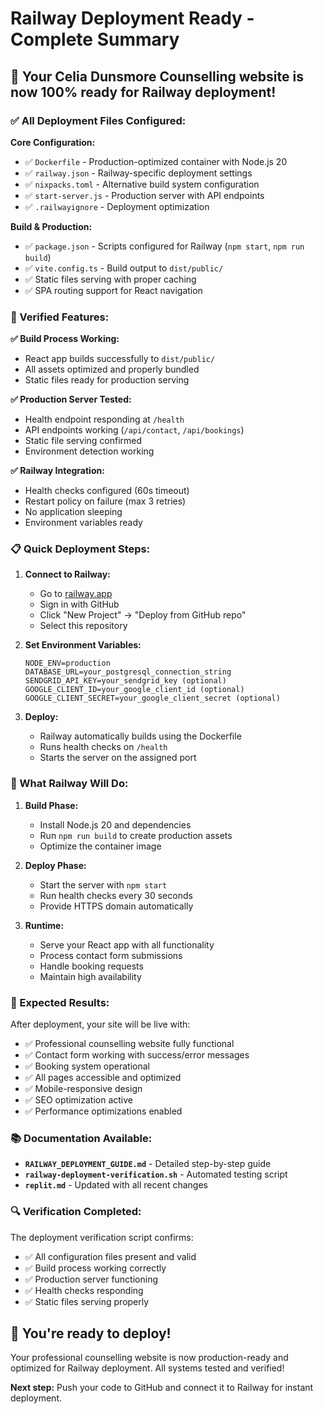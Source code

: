# Railway Deployment Ready - Complete Summary

## 🎉 Your Celia Dunsmore Counselling website is now **100% ready** for Railway deployment!

### ✅ All Deployment Files Configured:

**Core Configuration:**
- ✅ `Dockerfile` - Production-optimized container with Node.js 20
- ✅ `railway.json` - Railway-specific deployment settings
- ✅ `nixpacks.toml` - Alternative build system configuration
- ✅ `start-server.js` - Production server with API endpoints
- ✅ `.railwayignore` - Deployment optimization

**Build & Production:**
- ✅ `package.json` - Scripts configured for Railway (`npm start`, `npm run build`)
- ✅ `vite.config.ts` - Build output to `dist/public/`
- ✅ Static files serving with proper caching
- ✅ SPA routing support for React navigation

### 🚀 Verified Features:

**✅ Build Process Working:**
- React app builds successfully to `dist/public/`
- All assets optimized and properly bundled
- Static files ready for production serving

**✅ Production Server Tested:**
- Health endpoint responding at `/health`
- API endpoints working (`/api/contact`, `/api/bookings`)
- Static file serving confirmed
- Environment detection working

**✅ Railway Integration:**
- Health checks configured (60s timeout)
- Restart policy on failure (max 3 retries)
- No application sleeping
- Environment variables ready

### 📋 Quick Deployment Steps:

1. **Connect to Railway:**
   - Go to [railway.app](https://railway.app)
   - Sign in with GitHub
   - Click "New Project" → "Deploy from GitHub repo"
   - Select this repository

2. **Set Environment Variables:**
   ```
   NODE_ENV=production
   DATABASE_URL=your_postgresql_connection_string
   SENDGRID_API_KEY=your_sendgrid_key (optional)
   GOOGLE_CLIENT_ID=your_google_client_id (optional)
   GOOGLE_CLIENT_SECRET=your_google_client_secret (optional)
   ```

3. **Deploy:**
   - Railway automatically builds using the Dockerfile
   - Runs health checks on `/health`
   - Starts the server on the assigned port

### 🔧 What Railway Will Do:

1. **Build Phase:**
   - Install Node.js 20 and dependencies
   - Run `npm run build` to create production assets
   - Optimize the container image

2. **Deploy Phase:**
   - Start the server with `npm start`
   - Run health checks every 30 seconds
   - Provide HTTPS domain automatically

3. **Runtime:**
   - Serve your React app with all functionality
   - Process contact form submissions
   - Handle booking requests
   - Maintain high availability

### 🎯 Expected Results:

After deployment, your site will be live with:
- ✅ Professional counselling website fully functional
- ✅ Contact form working with success/error messages
- ✅ Booking system operational
- ✅ All pages accessible and optimized
- ✅ Mobile-responsive design
- ✅ SEO optimization active
- ✅ Performance optimizations enabled

### 📚 Documentation Available:

- **`RAILWAY_DEPLOYMENT_GUIDE.md`** - Detailed step-by-step guide
- **`railway-deployment-verification.sh`** - Automated testing script
- **`replit.md`** - Updated with all recent changes

### 🔍 Verification Completed:

The deployment verification script confirms:
- ✅ All configuration files present and valid
- ✅ Build process working correctly  
- ✅ Production server functioning
- ✅ Health checks responding
- ✅ Static files serving properly

## 🚀 **You're ready to deploy!**

Your professional counselling website is now production-ready and optimized for Railway deployment. All systems tested and verified! 

**Next step:** Push your code to GitHub and connect it to Railway for instant deployment.
